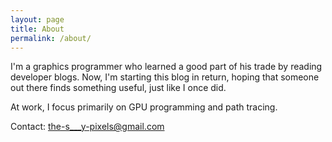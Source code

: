 ```yaml
---
layout: page
title: About
permalink: /about/
---
```


I'm a graphics programmer who learned a good part of his trade by reading developer blogs. Now, I'm starting this blog in return, hoping that someone out there finds something useful, just like I once did.

At work, I focus primarily on GPU programming and path tracing.

Contact: the-s___y-pixels@gmail.com